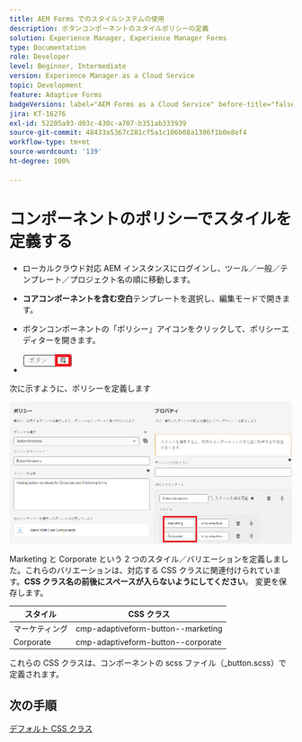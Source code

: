 ```yaml
---
title: AEM Forms でのスタイルシステムの使用
description: ボタンコンポーネントのスタイルポリシーの定義
solution: Experience Manager, Experience Manager Forms
type: Documentation
role: Developer
level: Beginner, Intermediate
version: Experience Manager as a Cloud Service
topic: Development
feature: Adaptive Forms
badgeVersions: label="AEM Forms as a Cloud Service" before-title="false"
jira: KT-16276
exl-id: 52205a93-d03c-430c-a707-b351ab333939
source-git-commit: 48433a5367c281cf5a1c106b08a1306f1b0e8ef4
workflow-type: tm+mt
source-wordcount: '139'
ht-degree: 100%

---
```


# コンポーネントのポリシーでスタイルを定義する

* ローカルクラウド対応 AEM インスタンスにログインし、ツール／一般／テンプレート／プロジェクト名の順に移動します。

* **コアコンポーネントを含む空白**&#x200B;テンプレートを選択し、編集モードで開きます。
* ボタンコンポーネントの「ポリシー」アイコンをクリックして、ポリシーエディターを開きます。

* ![button-policy](assets/button-policy.png)

次に示すように、ポリシーを定義します

![button-policy-details](assets/styling-policy.png)

Marketing と Corporate という 2 つのスタイル／バリエーションを定義しました。これらのバリエーションは、対応する CSS クラスに関連付けられています。**CSS クラス名の前後にスペースが入らないようにしてください**。
変更を保存します。

| スタイル | CSS クラス |
|-----------|------------------------------------|
| マーケティング | cmp-adaptiveform-button--marketing |
| Corporate | cmp-adaptiveform-button--corporate |

これらの CSS クラスは、コンポーネントの scss ファイル（_button.scss）で定義されます。

## 次の手順

[デフォルト CSS クラス](./create-variations.md)
